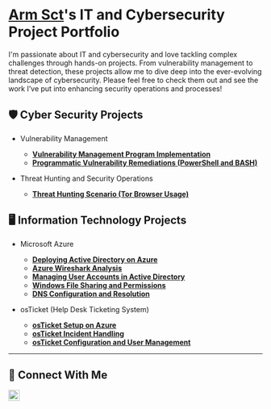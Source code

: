# <a href="PENDING LINKEDIN URL">Arm Sct</a>'s IT and Cybersecurity Project Portfolio

I'm passionate about IT and cybersecurity and love tackling complex challenges through hands-on projects. From vulnerability management to threat detection, these projects allow me to dive deep into the ever-evolving landscape of cybersecurity. Please feel free to check them out and see the work I’ve put into enhancing security operations and processes!


## 🛡️  Cyber Security Projects

- Vulnerability Management
  - **[Vulnerability Management Program Implementation](https://github.com/ArmSct/Vulnerability-Management-Program)**
  - **[Programmatic Vulnerability Remediations (PowerShell and BASH)](https://github.com/joshcybertest/programmatic-vulnerability-remediations)**

- Threat Hunting and Security Operations
  - **[Threat Hunting Scenario (Tor Browser Usage)](https://github.com/ArmSct/threat-hunting-scenario-tor)**

## 🖥️ Information Technology Projects

- Microsoft Azure
  - **[Deploying Active Directory on Azure](https://github.com/ArmSct/AD-setup)**
  - **[Azure Wireshark Analysis](https://github.com/ArmSct/azure-wireshark-analysis)**
  - **[Managing User Accounts in Active Directory](https://github.com/ArmSct/user-account-management)** 
  - **[Windows File Sharing and Permissions](https://github.com/ArmSct/shares-and-permissions)**
  - **[DNS Configuration and Resolution](https://github.com/ArmSct/DNS)**

- osTicket (Help Desk Ticketing System)
  - **[osTicket Setup on Azure](https://github.com/ArmSct/osticket)**
  - **[osTicket Incident Handling](https://github.com/ArmSct/osticket-ticketing)**
  - **[osTicket Configuration and User Management](https://github.com/ArmSct/osTicket-Post-Installation)**


<hr/>

## 🤝 Connect With Me
[<img align="left" alt="___________ | LinkedIn" width="22px" src="https://cdn.jsdelivr.net/npm/simple-icons@v3/icons/linkedin.svg" />][linkedin]

[linkedin]: https://linkedin.com/in/___________

<!--
<img width="35" alt="image" src="https://github.com/user-attachments/assets/2f41c7cd-5ea8-4475-b451-a37161b6c3fb"> 
<img width="35" alt="image" src="https://github.com/user-attachments/assets/77649969-9910-4994-8b96-74a116cfb2a8">
-->
